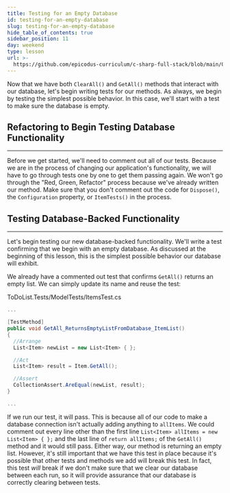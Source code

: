 ```yaml
---
title: Testing for an Empty Database
id: testing-for-an-empty-database
slug: testing-for-an-empty-database
hide_table_of_contents: true
sidebar_position: 11
day: weekend
type: lesson
url: >-
  https://github.com/epicodus-curriculum/c-sharp-full-stack/blob/main/0j_testing_for_an_empty_database.md
---
```


Now that we have both `ClearAll()` and `GetAll()` methods that interact with our database, let's begin writing tests for our methods. As always, we begin by testing the simplest possible behavior. In this case, we'll start with a test to make sure the database is empty.

## Refactoring to Begin Testing Database Functionality
---

Before we get started, we'll need to comment out all of our tests. Because we are in the process of changing our application's functionality, we will have to go through tests one by one to get them passing again. We won't go through the "Red, Green, Refactor" process because we've already written our method. Make sure that you don't comment out the code for `Dispose()`, the `Configuration` property, or `ItemTests()` in the process.

## Testing Database-Backed Functionality
---

Let's begin testing our new database-backed functionality. We'll write a test confirming that we begin with an empty database. As discussed at the beginning of this lesson, this is the simplest possible behavior our database will exhibit.

We already have a commented out test that confirms `GetAll()` returns an empty list. We can simply update its name and reuse the test:

<div class="filename">ToDoList.Tests/ModelTests/ItemsTest.cs</div>

```csharp
...

[TestMethod]
public void GetAll_ReturnsEmptyListFromDatabase_ItemList()
{
  //Arrange
  List<Item> newList = new List<Item> { };

  //Act
  List<Item> result = Item.GetAll();

  //Assert
  CollectionAssert.AreEqual(newList, result);
}

...
```

If we run our test, it will pass. This is because all of our code to make a database connection isn't actually adding anything to `allItems`. We could comment out every line other than the first line `List<Item> allItems = new List<Item> { };` and the last line of `return allItems;` of the `GetAll()` method and it would still pass. Either way, our method is returning an empty list. However, it's still important that we have this test in place because it's possible that other tests and methods we add will break this test. In fact, this test _will_ break if we don't make sure that we clear our database between each run, so it will provide assurance that our database is correctly clearing between tests.